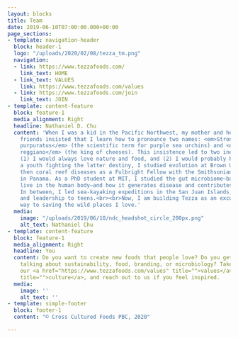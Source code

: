```yaml
---
layout: blocks
title: Team
date: 2019-06-10T07:00:00.000+00:00
page_sections:
- template: navigation-header
  block: header-1
  logo: "/uploads/2020/02/08/tezza_tm.png"
  navigation:
  - link: https://www.tezzafoods.com/
    link_text: HOME
  - link_text: VALUES
    link: https://www.tezzafoods.com/values
  - link: https://www.tezzafoods.com/join
    link_text: JOIN
- template: content-feature
  block: feature-1
  media_alignment: Right
  headline: Nathaniel D. Chu
  content: 'When I was a kid in the Pacific Northwest, my mother and her marine biologist
    friends insisted that I learn how to pronounce two names: <em>Strongylocentrotus
    purpuratus</em> (the scientific term for purple sea urchins) and <em>parmigiano
    reggiano</em> (the king of cheeses). This insistence led to two inescapable things:
    (1) I would always love nature and food, and (2) I would probably be a nerd.<br><br>After
    a youth fighting the latter destiny, I studied evolution at Brown University,
    then coral reef diseases as a Fulbright Fellow with the Smithsonian Institution
    in Panama. As a PhD student at MIT, I studied the gut microbiome—bacteria that
    live in the human body—and how it generates disease and contributes to human health.
    In between, I led sea-kayaking expeditions in the San Juan Islands, teaching communication
    and leadership to teens.<br><br>Now, I am building Tezza as an excuse to eat my
    way to saving the wild places I love.'
  media:
    image: "/uploads/2019/06/10/ndc_headshot_circle_200px.png"
    alt_text: Nathaniel Chu
- template: content-feature
  block: feature-1
  media_alignment: Right
  headline: You
  content: Do you want to create new foods that people love? Do you get excited when
    talking about sustainability, food, branding, or microbiology? Take a look at
    our <a href="https://www.tezzafoods.com/values" title="">values</a> and <a href="https://www.tezzafoods.com/join"
    title="">culture</a>, and reach out to us if you feel inspired.
  media:
    image: ''
    alt_text: ''
- template: simple-footer
  block: footer-1
  content: "© Cross Cultured Foods PBC, 2020"

---
```

